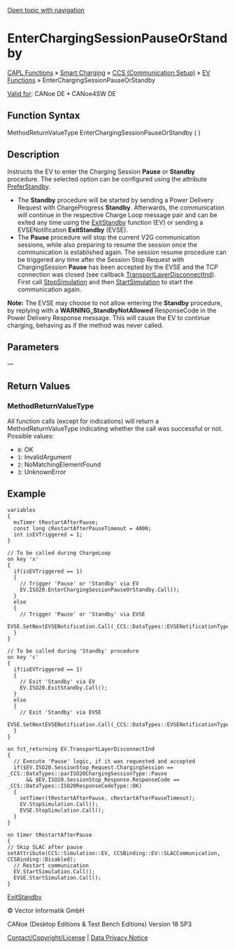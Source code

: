 [Open topic with navigation](../../../../../CANoeDEFamily.htm#Topics/CAPLFunctions/SmartCharging/CCSBindingFunctions/CAPLfunctionEnterChargingSessionPauseOrStandby.md)

# EnterChargingSessionPauseOrStandby

[CAPL Functions](../../CAPLfunctions.md) » [Smart Charging](../CAPLFunctionsSmartChargingOverview.md) » [CCS (Communication Setup)](../CAPLFunctionsSmartChargingOverview.md#BMCCS) » [EV Functions](../CAPLFunctionsSmartChargingOverview.md#CCSGeneral) » EnterChargingSessionPauseOrStandby

[Valid for](../../../Shared/FeatureAvailability.md): CANoe DE • CANoe4SW DE

## Function Syntax

MethodReturnValueType EnterChargingSessionPauseOrStandby ( )

## Description

Instructs the EV to enter the Charging Session **Pause** or **Standby** procedure. The selected option can be configured using the attribute [PreferStandby](../../../CANoeCANalyzer/SmartCharging/SCISO15118-20/SCISOAttributes.md).

- The **Standby** procedure will be started by sending a Power Delivery Request with ChargeProgress **Standby**. Afterwards, the communication will continue in the respective Charge Loop message pair and can be exited any time using the [ExitStandby](CAPLfunctionExitStandby.md) function (EV) or sending a EVSENotification **ExitStandby** (EVSE).
- The **Pause** procedure will stop the current V2G communication sessions, while also preparing to resume the session once the communication is established again. The session resume procedure can be triggered any time after the Session Stop Request with ChargingSession **Pause** has been accepted by the EVSE and the TCP connection was closed (see callback [TransportLayerDisconnectInd](CAPLfunctionTransportLayerDisconnectInd.md)). First call [StopSimulation](CAPLfunctionStopSimulation.md) and then [StartSimulation](CAPLfunctionStartSimulation.md) to start the communication again.

**Note:** The EVSE may choose to not allow entering the **Standby** procedure, by replying with a **WARNING_StandbyNotAllowed** ResponseCode in the Power Delivery Response message. This will cause the EV to continue charging, behaving as if the method was never called.

## Parameters

—

## Return Values

### MethodReturnValueType

All function calls (except for indications) will return a MethodReturnValueType indicating whether the call was successful or not. Possible values:

- `0`: OK
- `1`: InvalidArgument
- `2`: NoMatchingElementFound
- `3`: UnknownError

## Example

```plaintext
variables
{
  msTimer tRestartAfterPause;
  const long cRestartAfterPauseTimeout = 4000;
  int isEVTriggered = 1;
}

// To be called during ChargeLoop
on key 'x'
{
  if(isEVTriggered == 1)
  {
    // Trigger 'Pause' or 'Standby' via EV
    EV.ISO20.EnterChargingSessionPauseOrStandby.Call();
  }
  else
  {
    // Trigger 'Pause' or 'Standby' via EVSE
    EVSE.SetNextEVSENotification.Call(_CCS::DataTypes::EVSENotificationType::Pause);
  }
}

// To be called during 'Standby' procedure
on key 'c'
{
  if(isEVTriggered == 1)
  {
    // Exit 'Standby' via EV
    EV.ISO20.ExitStandby.Call();
  }
  else
  {
    // Exit 'Standby' via EVSE
    EVSE.SetNextEVSENotification.Call(_CCS::DataTypes::EVSENotificationType::ExitStandby);
  }
}

on fct_returning EV.TransportLayerDisconnectInd
{
  // Execute 'Pause' logic, if it was requested and accepted
  if($EV.ISO20.SessionStop_Request.ChargingSession == _CCS::DataTypes::parISO20ChargingSessionType::Pause
      && $EV.ISO20.SessionStop_Response.ResponseCode == _CCS::DataTypes::ISO20ResponseCodeType::OK)
  {
    setTimer(tRestartAfterPause, cRestartAfterPauseTimeout);
    EV.StopSimulation.Call();
    EVSE.StopSimulation.Call();
  }
}

on timer tRestartAfterPause
{
// Skip SLAC after pause
setAttribute(CCS::Simulation::EV, CCSBinding::EV::SLACCommunication, CCSBinding::Disabled);
  // Restart communication
  EV.StartSimulation.Call();
  EVSE.StartSimulation.Call();
}
```

[ExitStandby](CAPLfunctionExitStandby.md)

© Vector Informatik GmbH

CANoe (Desktop Editions & Test Bench Editions) Version 18 SP3

[Contact/Copyright/License](../../../Shared/ContactCopyrightLicense.md) | [Data Privacy Notice](https://www.vector.com/int/en/company/get-info/privacy-policy/)

